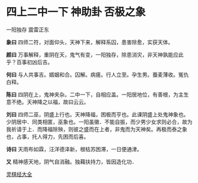 # 四上二中一下 神助卦 否极之象

一阳独存 震雷正东

**象曰** 四师二符，对面仰头，天神下来，解释系囚，患害除愈，实获天体。

**颜曰** 万事解释，重阴在天，鬼气有变，一阳独存，除患消灾，非天神孰能应此乎？百事初凶后吉。

**何曰** 与人共事吉。婿姻和合。囚解。病瘥。行人立至。孕生男。蚕麦薄收。冤仇白释。

**陈曰** 四阴在上，鬼神夹杂。二中一下，自相应盖。一阳居地位，有善根，为主生意不绝。天神降之以福，故曰云云。

**刘曰** 四师二巫，阴盛上行也。天神降福，困极而亨也。此课阴盛上处鬼神象也。少阴居中．同类相匿，巫象也。一阳虽徽．不能自振，而少男少女求则必合，故为我祈请于上．而降福除殃，则彼之盛而在上者，非鬼而为天神矣。再极而泰之象也，占事，托人得力，先困而后喜。

**诗曰** 天雨布如霖，汪洋德泽新，根枯苏困滞，一日便通津。

**又** 精神感天地，阴气自消融。独藉扶持力，皆因造化功．

[灵棋经大全](README.md)
